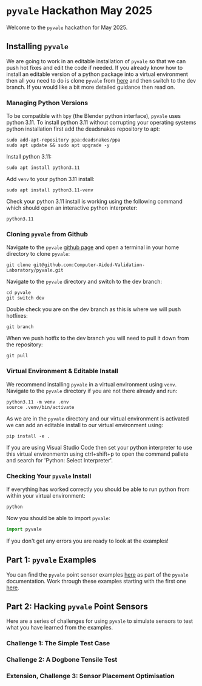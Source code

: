 # `pyvale` Hackathon May 2025
Welcome to the `pyvale` hackathon for May 2025.

## Installing `pyvale`
We are going to work in an editable installation of `pyvale` so that we can push hot fixes and edit the code if needed. If you already know how to install an editable version of a python package into a virtual environment then all you need to do is clone `pyvale` from [here](https://github.com/Computer-Aided-Validation-Laboratory/pyvale) and then switch to the dev branch. If you would like a bit more detailed guidance then read on.

### Managing Python Versions
To be compatible with `bpy` (the Blender python interface), `pyvale` uses python 3.11. To install python 3.11 without corrupting your operating systems python installation first add the deadsnakes repository to apt:
```shell
sudo add-apt-repository ppa:deadsnakes/ppa
sudo apt update && sudo apt upgrade -y
```

Install python 3.11:
```shell
sudo apt install python3.11
```

Add `venv` to your python 3.11 install:
```shell
sudo apt install python3.11-venv
```

Check your python 3.11 install is working using the following command which should open an interactive python interpreter:
```shell
python3.11
```

### Cloning `pyvale` from Github
Navigate to the `pyvale` [github page](https://github.com/Computer-Aided-Validation-Laboratory/pyvale) and open a terminal in your home directory to clone `pyvale`:

```shell
git clone git@github.com:Computer-Aided-Validation-Laboratory/pyvale.git
```

Navigate to the `pyvale` directory and switch to the dev branch:
```shell
cd pyvale
git switch dev
```

Double check you are on the dev branch as this is where we will push hotfixes:
```shell
git branch
```

When we push hotfix to the dev branch you will need to pull it down from the repository:
```shell
git pull
```

### Virtual Environment & Editable Install
We recommend installing `pyvale` in a virtual environment using `venv`. Navigate  to the `pyvale` directory if you are not there already and run:

```shell
python3.11 -m venv .env
source .venv/bin/activate
```

As we are in the `pyvale` directory and our virtual environment is activated we can add an editable install to our virtual environment using:

```shell
pip install -e .
```

If you are using Visual Studio Code then set your python interpreter to use this virtual environmentn using ctrl+shift+p to open the command pallete and search for 'Python: Select Interpreter'.

### Checking Your `pyvale` Install
If everything has worked correctly you should be able to run python from within your virtual environment:
```shell
python
```

Now you should be able to import `pyvale`:
```python
import pyvale
```

If you don't get any errors you are ready to look at the examples!

## Part 1: `pyvale` Examples
You can find the `pyvale` point sensor examples [here](https://computer-aided-validation-laboratory.github.io/pyvale/examples/point/point.html) as part of the `pyvale` documentation. Work through these examples starting with the first one [here](https://computer-aided-validation-laboratory.github.io/pyvale/examples/point/ex1_1.html).

## Part 2: Hacking `pyvale` Point Sensors
Here are a series of challenges for using `pyvale` to simulate sensors to test what you have learned from the examples.

### Challenge 1: The Simple Test Case


### Challenge 2: A Dogbone Tensile Test


### Extension, Challenge 3: Sensor Placement Optimisation
